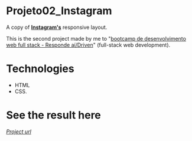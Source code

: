 # Projeto02_Instagram
A copy of [**Instagram's**](https://www.instagram.com/) responsive layout.

This is the second project made by me to 
"[bootcamp de desenvolvimento web full stack - Responde aí/Driven](https://driven.com.br/)" 
(full-stack web development).

# Technologies
* HTML 
* CSS.

# See the result here
[*Project url*](https://nello-moreira.github.io/Projeto02_Instagram/)
